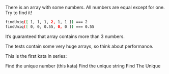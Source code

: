 There is an array with some numbers. All numbers are equal except for one. Try to find it!

```sh
findUniq([ 1, 1, 1, 2, 1, 1 ]) === 2
findUniq([ 0, 0, 0.55, 0, 0 ]) === 0.55
```

It’s guaranteed that array contains more than 3 numbers.

The tests contain some very huge arrays, so think about performance.

This is the first kata in series:

Find the unique number (this kata)
Find the unique string
Find The Unique